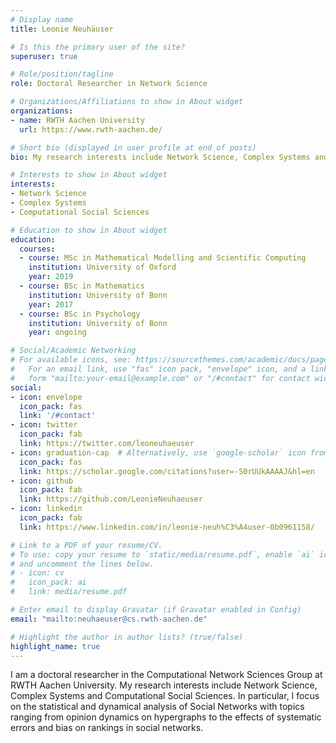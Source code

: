 ```yaml
---
# Display name
title: Leonie Neuhäuser

# Is this the primary user of the site?
superuser: true

# Role/position/tagline
role: Doctoral Researcher in Network Science

# Organizations/Affiliations to show in About widget
organizations:
- name: RWTH Aachen University
  url: https://www.rwth-aachen.de/

# Short bio (displayed in user profile at end of posts)
bio: My research interests include Network Science, Complex Systems and Computational Social Sciences.

# Interests to show in About widget
interests:
- Network Science
- Complex Systems 
- Computational Social Sciences

# Education to show in About widget
education:
  courses:
  - course: MSc in Mathematical Modelling and Scientific Computing
    institution: University of Oxford
    year: 2019
  - course: BSc in Mathematics
    institution: University of Bonn
    year: 2017
  - course: BSc in Psychology
    institution: University of Bonn
    year: ongoing

# Social/Academic Networking
# For available icons, see: https://sourcethemes.com/academic/docs/page-builder/#icons
#   For an email link, use "fas" icon pack, "envelope" icon, and a link in the
#   form "mailto:your-email@example.com" or "/#contact" for contact widget.
social:
- icon: envelope
  icon_pack: fas
  link: '/#contact'
- icon: twitter
  icon_pack: fab
  link: https://twitter.com/leoneuhaeuser
- icon: graduation-cap  # Alternatively, use `google-scholar` icon from `ai` icon pack
  icon_pack: fas
  link: https://scholar.google.com/citations?user=-S0rUUkAAAAJ&hl=en
- icon: github
  icon_pack: fab
  link: https://github.com/LeonieNeuhaeuser
- icon: linkedin
  icon_pack: fab
  link: https://www.linkedin.com/in/leonie-neuh%C3%A4user-0b0961158/

# Link to a PDF of your resume/CV.
# To use: copy your resume to `static/media/resume.pdf`, enable `ai` icons in `params.toml`, 
# and uncomment the lines below.
# - icon: cv
#   icon_pack: ai
#   link: media/resume.pdf

# Enter email to display Gravatar (if Gravatar enabled in Config)
email: "mailto:neuhaeuser@cs.rwth-aachen.de"

# Highlight the author in author lists? (true/false)
highlight_name: true
---
```


I am a doctoral researcher in the Computational Network Sciences Group at RWTH Aachen University. My research interests include Network Science, Complex Systems and Computational Social Sciences. In particular, I focus on the statistical and dynamical analysis of Social Networks with topics ranging from opinion dynamics on hypergraphs to the effects of systematic errors and bias on rankings in social networks.
